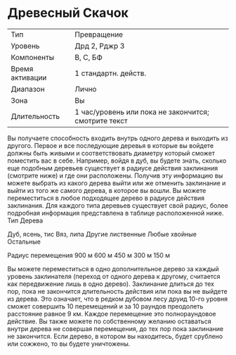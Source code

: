 
# Древесный Скачок

| | |
|---|---|
|Тип|Превращение|
|Уровень| Дрд 2, Рджр 3|
|Компоненты| В, С, БФ|
|Время активации| 1 стандартн. действ.|
|Диапазон| Лично|
|Зона| Вы|
|Длительность| 1 час/уровень или пока не закончится; смотрите текст|

Вы получаете способность входить внутрь одного дерева и выходить из другого. Первое и все последующие деревья в которые вы войдете должны быть живыми и соответствовать диаметру который сможет поместить вас в себе. Например, войдя в дуб, вы будете знать, сколько еще подобным деревьев существует в радиусе действия заклинания (смотрите ниже) и где они расположены. Получив эту информацию вы можете выбрать из какого дерева выйти или же отменить заклинание и выйти из того же самого дерева, в которое вы вошли. Вы можете переместиться в любое подходящее дерево в радиусе действия заклинания. Для каждого типа деревьев существует свой радиус, более подробная информация представлена в таблице расположенной ниже.
Тип Дерева

Дуб, ясень, тис
Вяз, липа
Другие лиственные
Любые хвойные
Остальные

Радиус
перемещения
900 м
600 м
450 м
300 м
150 м
 
 Вы можете переместиться в одно дополнительное дерево за каждый уровень заклинателя (переход от одного дерева к другому, считается как передвижение лишь в одно дерево). Заклинание длиться до тех пор, пока не закончится длительность действия или пока вы не выйдете из дерева. Это означает, что в редком дубовом лесу друид 10-го уровня сможет совершить 10 перемещений и за 10 раундов преодолеть расстояние равное 9 км. Каждое перемещение это полнораундовое действие. Вы также можете по собственному желанию оставаться внутри дерева не совершая перемещения, до тех пор пока заклинание не закончится. Если дерево, в котором вы находитесь, будет срублено или сожжено, то вы будете уничтожены.